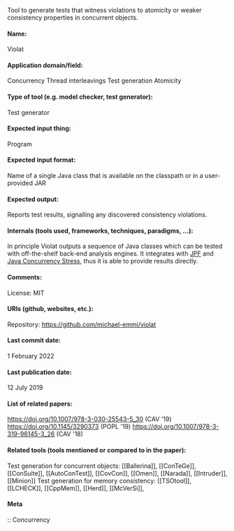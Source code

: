 Tool to generate tests that witness violations to atomicity or weaker consistency properties in concurrent objects.

#### Name:
Violat

#### Application domain/field:
Concurrency
Thread interleavings
Test generation
Atomicity

#### Type of tool (e.g. model checker, test generator):
Test generator

#### Expected input thing:
Program

#### Expected input format:
Name of a single Java class that is available on the classpath or in a user-provided JAR

#### Expected output:
Reports test results, signalling any discovered consistency violations.

#### Internals (tools used, frameworks, techniques, paradigms, ...):
In principle Violat outputs a sequence of Java classes which can be tested with off-the-shelf back-end analysis engines.
It integrates with [JPF](Checkers/JPF.md) and [Java Concurrency Stress](Java%20Concurrency%20Stress.md), thus it is able to provide results directly.

#### Comments:
License: MIT

#### URIs (github, websites, etc.):
Repository: https://github.com/michael-emmi/violat

#### Last commit date:
1 February 2022

#### Last publication date:
12 July 2019

#### List of related papers:
https://doi.org/10.1007/978-3-030-25543-5_30 (CAV '19)
https://doi.org/10.1145/3290373 (POPL '19)
https://doi.org/10.1007/978-3-319-96145-3_26 (CAV '18)

#### Related tools (tools mentioned or compared to in the paper):
Test generation for concurrent objects: [[Ballerina]], [[ConTeGe]], [[ConSuite]], [[AutoConTest]], [[CovCon]], [[Omen]], [[Narada]], [[Intruder]], [[Minion]]
Test generation for memory consistency: [[TSOtool]], [[LCHECK]], [[CppMem]], [[Herd]], [[McVerSi]],

#### Meta
:: Concurrency
